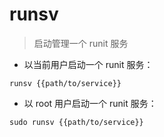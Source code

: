 # runsv

> 启动管理一个 runit 服务

- 以当前用户启动一个 runit 服务：

`runsv {{path/to/service}}`

- 以 root 用户启动一个 runit 服务：

`sudo runsv {{path/to/service}}`

[#]: contributors: ([zxc])